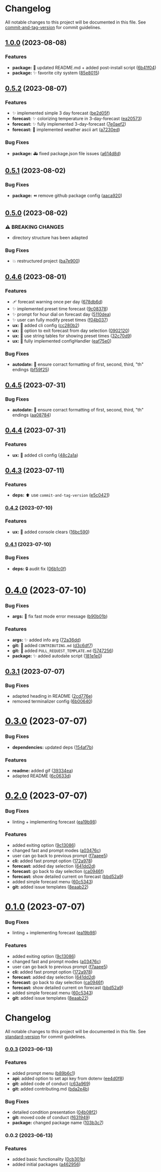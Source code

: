 # Changelog

All notable changes to this project will be documented in this file. See [commit-and-tag-version](https://github.com/absolute-version/commit-and-tag-version) for commit guidelines.

## [1.0.0](https://github.com/suptower/worldweather-cli/compare/v0.5.2...v1.0.0) (2023-08-08)


### Features

* **package:** :memo: updated README.md + added post-install script ([6b41f04](https://github.com/suptower/worldweather-cli/commit/6b41f04e293144cb85ba8229c3da3444ddec7634))
* **package:** :sparkles: favorite city system ([85e8015](https://github.com/suptower/worldweather-cli/commit/85e8015d9e139b08ed2b43163440043e532e7039))

## [0.5.2](https://github.com/suptower/worldweather-cli/compare/v0.5.1...v0.5.2) (2023-08-07)


### Features

* :sparkles: implemented simple 3 day forecast ([be2d05f](https://github.com/suptower/worldweather-cli/commit/be2d05f0a62595ce42fb9bb3040a2ed1172df682))
* **forecast:** :sparkles: colorizing temperature in 3-day-forecast ([ea20573](https://github.com/suptower/worldweather-cli/commit/ea20573751ea906da217e9de260990da7fd049e0))
* **forecast:** :sparkles: fully implemented 3-day-forecast ([7e0aef2](https://github.com/suptower/worldweather-cli/commit/7e0aef291ffbe3eb6e9870de1f1763c987fdc891))
* **forecast:** :tada: implemented weather ascii art ([a7230ed](https://github.com/suptower/worldweather-cli/commit/a7230ed5efcfb7521d902afc0480fcbc6b28508f))


### Bug Fixes

* **package:** :ambulance: fixed package.json file issues ([a614d8d](https://github.com/suptower/worldweather-cli/commit/a614d8d71d3137b0523dbc88b6068b4659f2dd3a))

## [0.5.1](https://github.com/suptower/worldweather-cli/compare/v0.5.0...v0.5.1) (2023-08-02)


### Bug Fixes

* **package:** :rewind: remove github package config ([aaca920](https://github.com/suptower/worldweather-cli/commit/aaca92036ac5916def9ae218e2b058fcbcf62ea6))

## [0.5.0](https://github.com/suptower/worldweather-cli/compare/v0.4.6...v0.5.0) (2023-08-02)


### ⚠ BREAKING CHANGES

* directory structure has been adapted

### Bug Fixes

* :boom: restructured project ([ba7e900](https://github.com/suptower/worldweather-cli/commit/ba7e90012d39ec5c216a1b317d0c2956d9edd183))

## [0.4.6](https://github.com/suptower/worldweather-cli/compare/v0.4.3...v0.4.6) (2023-08-01)


### Features

* :adhesive_bandage: forecast warning once per day ([678db6d](https://github.com/suptower/worldweather-cli/commit/678db6d63f8cb88137feb1d4f25664b2bbd53d15))
* :sparkles: implemented preset time forecast ([9c08378](https://github.com/suptower/worldweather-cli/commit/9c083780e7a5a14d849248f7dd2677dafc7cdac2))
* :sparkles: prompt for hour dial on forecast day ([5110dea](https://github.com/suptower/worldweather-cli/commit/5110deaeabb276e4af4ab8b72005cc17d6520925))
* :sparkles: user can fully modify preset times ([f04b037](https://github.com/suptower/worldweather-cli/commit/f04b0370d34a09c0d0a4531ce31a59d40114b02b))
* **ux:** :children_crossing: added cli config ([cc280b2](https://github.com/suptower/worldweather-cli/commit/cc280b2ca9693313c71135b44d9d7c43fd61af8f))
* **ux:** :children_crossing: option to exit forecast from day selection ([0902120](https://github.com/suptower/worldweather-cli/commit/0902120010c86ff71054a9f1d7d5ee3ba11d0456))
* **ux:** :lipstick: use string tables for showing preset times ([32c70d9](https://github.com/suptower/worldweather-cli/commit/32c70d9613ac3ae649219d786580cf925e7a48bd))
* **ux:** :wrench: fully implemented configHandler ([eaf75e0](https://github.com/suptower/worldweather-cli/commit/eaf75e00cc65e6461287595b0e082ff6a0166b8b))


### Bug Fixes

* **autodate:** :bug: ensure corract formatting of first, second, third, "th" endings ([bf59f25](https://github.com/suptower/worldweather-cli/commit/bf59f251822e3d4bbf0f0acb35170cd93515b3cb))

## [0.4.5](https://github.com/suptower/worldweather-cli/compare/v0.4.4...v0.4.5) (2023-07-31)


### Bug Fixes

* **autodate:** :bug: ensure corract formatting of first, second, third, "th" endings ([aa08784](https://github.com/suptower/worldweather-cli/commit/aa087843e04e25bd36be27a63c400fb86696de62))

## [0.4.4](https://github.com/suptower/worldweather-cli/compare/v0.4.3...v0.4.4) (2023-07-31)


### Features

* **ux:** :children_crossing: added cli config ([48c2a1a](https://github.com/suptower/worldweather-cli/commit/48c2a1a224b0df328e9d5b430cc4d11873972059))

## [0.4.3](https://github.com/suptower/worldweather-cli/compare/v0.4.2...v0.4.3) (2023-07-11)


### Features

* **deps:** :arrow_up: use `commit-and-tag-version` ([e5c0421](https://github.com/suptower/worldweather-cli/commit/e5c04213c6ec6a834226f9b8f15e57821f6e3e34))

### [0.4.2](https://github.com/suptower/worldweather-cli/compare/v0.4.1...v0.4.2) (2023-07-10)


### Features

* **ux:** :art: added console clears ([16bc590](https://github.com/suptower/worldweather-cli/commit/16bc59014d481c240d4433dc6ef8ccb95351aea7))

### [0.4.1](https://github.com/suptower/worldweather-cli/compare/v0.4.0...v0.4.1) (2023-07-10)


### Bug Fixes

* **deps:** :lock: audit fix ([06b1c0f](https://github.com/suptower/worldweather-cli/commit/06b1c0fd2d9b1c997e0fa8780051f658532de6e4))

<a name="0.4.0"></a>
# [0.4.0](https://github.com/suptower/worldweather-cli/compare/v0.3.1...v0.4.0) (2023-07-10)


### Bug Fixes

* **args:** :bug: fix fast mode error message ([b90b01b](https://github.com/suptower/worldweather-cli/commit/b90b01b))


### Features

* **args:** :sparkles: added info arg ([72a36dd](https://github.com/suptower/worldweather-cli/commit/72a36dd))
* **git:** :memo: added `CONTRIBUTING.md` ([d3c6df7](https://github.com/suptower/worldweather-cli/commit/d3c6df7))
* **git:** :memo: added `PULL_REQUEST_TEMPLATE.md` ([5747256](https://github.com/suptower/worldweather-cli/commit/5747256))
* **package:** :sparkles: added autodate script ([181e1e0](https://github.com/suptower/worldweather-cli/commit/181e1e0))



<a name="0.3.1"></a>
## [0.3.1](https://github.com/suptower/worldweather-cli/compare/v0.3.0...v0.3.1) (2023-07-07)


### Bug Fixes

* adapted heading in README ([2cd776e](https://github.com/suptower/worldweather-cli/commit/2cd776e))
* removed terminalizer config ([6b00640](https://github.com/suptower/worldweather-cli/commit/6b00640))



<a name="0.3.0"></a>
# [0.3.0](https://github.com/suptower/worldweather-cli/compare/v0.2.0...v0.3.0) (2023-07-07)


### Bug Fixes

* **dependencies:** updated deps ([154af7b](https://github.com/suptower/worldweather-cli/commit/154af7b))


### Features

* **readme:** added gif ([39334ea](https://github.com/suptower/worldweather-cli/commit/39334ea))
* adapted README ([6c0633d](https://github.com/suptower/worldweather-cli/commit/6c0633d))



<a name="0.2.0"></a>
# [0.2.0](https://github.com/suptower/worldweather-cli/compare/v0.0.3...v0.2.0) (2023-07-07)


### Bug Fixes

* linting + implementing forecast ([ea19b98](https://github.com/suptower/worldweather-cli/commit/ea19b98))


### Features

* added exiting option ([9c13086](https://github.com/suptower/worldweather-cli/commit/9c13086))
* changed fast and prompt modes ([a03476c](https://github.com/suptower/worldweather-cli/commit/a03476c))
* user can go back to previous prompt ([f7aaee5](https://github.com/suptower/worldweather-cli/commit/f7aaee5))
* **cli:** added fast prompt option ([172a978](https://github.com/suptower/worldweather-cli/commit/172a978))
* **forecast:** added day selection ([641dd2d](https://github.com/suptower/worldweather-cli/commit/641dd2d))
* **forecast:** go back to day selection ([ca0946f](https://github.com/suptower/worldweather-cli/commit/ca0946f))
* **forecast:** show detailed current on forecast ([bbd52a9](https://github.com/suptower/worldweather-cli/commit/bbd52a9))
* added simple forecast menu ([60c5343](https://github.com/suptower/worldweather-cli/commit/60c5343))
* **git:** added issue templates ([8eaab22](https://github.com/suptower/worldweather-cli/commit/8eaab22))



<a name="0.1.0"></a>
# [0.1.0](https://github.com/suptower/worldweather-cli/compare/v0.0.3...v0.1.0) (2023-07-07)


### Bug Fixes

* linting + implementing forecast ([ea19b98](https://github.com/suptower/worldweather-cli/commit/ea19b98))


### Features

* added exiting option ([9c13086](https://github.com/suptower/worldweather-cli/commit/9c13086))
* changed fast and prompt modes ([a03476c](https://github.com/suptower/worldweather-cli/commit/a03476c))
* user can go back to previous prompt ([f7aaee5](https://github.com/suptower/worldweather-cli/commit/f7aaee5))
* **cli:** added fast prompt option ([172a978](https://github.com/suptower/worldweather-cli/commit/172a978))
* **forecast:** added day selection ([641dd2d](https://github.com/suptower/worldweather-cli/commit/641dd2d))
* **forecast:** go back to day selection ([ca0946f](https://github.com/suptower/worldweather-cli/commit/ca0946f))
* **forecast:** show detailed current on forecast ([bbd52a9](https://github.com/suptower/worldweather-cli/commit/bbd52a9))
* added simple forecast menu ([60c5343](https://github.com/suptower/worldweather-cli/commit/60c5343))
* **git:** added issue templates ([8eaab22](https://github.com/suptower/worldweather-cli/commit/8eaab22))



# Changelog

All notable changes to this project will be documented in this file. See [standard-version](https://github.com/conventional-changelog/standard-version) for commit guidelines.

### [0.0.3](https://github.com/suptower/worldweather-cli/compare/v0.0.2...v0.0.3) (2023-06-13)

### Features

- added prompt menu ([b89b6c1](https://github.com/suptower/worldweather-cli/commit/b89b6c1ee7953c1c743357079af98c2de31e6a02))
- **api:** added option to set api key from dotenv ([ee4d0f8](https://github.com/suptower/worldweather-cli/commit/ee4d0f85ae47fbef67c79f47cfefc4f9b36b11ce))
- **git:** added code of conduct ([c63a969](https://github.com/suptower/worldweather-cli/commit/c63a969b87918537dd1c11f4b151e7fb25eb9d26))
- **git:** added contributing.md ([bda2e4b](https://github.com/suptower/worldweather-cli/commit/bda2e4b7686168fa0ba0e33fba49bbeb73a547a6))

### Bug Fixes

- detailed condition presentation ([04b08f2](https://github.com/suptower/worldweather-cli/commit/04b08f2e2561052e76d2f021915d9a4482595b33))
- **git:** moved code of conduct ([f631949](https://github.com/suptower/worldweather-cli/commit/f631949d2d1bfbb86661d074333416bb63550fd5))
- **package:** changed package name ([103b3c7](https://github.com/suptower/worldweather-cli/commit/103b3c7ee803079275162ba55b1529c7b553d884))

### 0.0.2 (2023-06-13)

### Features

- added basic functionality ([0cb301b](https://github.com/suptower/worldweather-cli/commit/0cb301bba51a4ec35998ba1d7167d844a0d1d339))
- added initial packages ([a462956](https://github.com/suptower/worldweather-cli/commit/a462956a9b1d6dffa6b33447908af015ed060e77))
